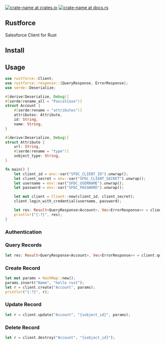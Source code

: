 [![crate-name at crates.io](https://img.shields.io/crates/v/rustforce.svg)](https://crates.io/crates/rustforce)
[![crate-name at docs.rs](https://docs.rs/rustforce/badge.svg)](https://docs.rs/rustforce)

## Rustforce

Salesforce Client for Rust


## Install


## Usage

```rust
use rustforce::Client;
use rustforce::response::{QueryResponse, ErrorResponse};
use serde::Deserialize;

#[derive(Deserialize, Debug)]
#[serde(rename_all = "PascalCase")]
struct Account {
    #[serde(rename = "attributes")]
    attributes: Attribute,
    id: String,
    name: String,
}

#[derive(Deserialize, Debug)]
struct Attribute {
    url: String,
    #[serde(rename = "type")]
    sobject_type: String,
}

fn main() {
    let client_id = env::var("SFDC_CLIENT_ID").unwrap();
    let client_secret = env::var("SFDC_CLIENT_SECRET").unwrap();
    let username = env::var("SFDC_USERNAME").unwrap();
    let password = env::var("SFDC_PASSWORD").unwrap();

    let mut client = Client::new(client_id, client_secret);
    client.login_with_credential(username, password);

    let res: Result<QueryResponse<Account>, Vec<ErrorResponse>> = client.query("SELECT Id, Name FROM Account WHERE id = '0012K00001drfGYQAY'".to_string());
    println!("{:?}", res);
}
```

### Authentication


### Query Records

```rust
let res: Result<QueryResponse<Account>, Vec<ErrorResponse>> = client.query("SELECT Id, Name FROM Account WHERE id = '0012K00001drfGYQAY'".to_string());
```

### Create Record

```rust
let mut params = HashMap::new();
params.insert("Name", "hello rust");
let r = client.create("Account", params);
println!("{:?}", r);
```

### Update Record

```rust
let r = client.update("Account", "{sobject_id}", params);
```

### Delete Record

```rust
let r = client.destroy("Account", "{sobject_id}");
```
